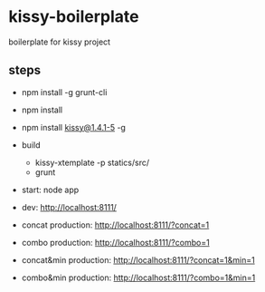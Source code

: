 kissy-boilerplate
=================

boilerplate for kissy project


steps
-------------------------------

- npm install -g grunt-cli
- npm install
- npm install kissy@1.4.1-5 -g

- build
  - kissy-xtemplate -p statics/src/
  - grunt
- start: node app
- dev: [http://localhost:8111/](http://localhost:8111/)
- concat production: [http://localhost:8111/?concat=1](http://localhost:8111/?concat=1)
- combo production: [http://localhost:8111/?combo=1](http://localhost:8111/?combo=1)
- concat&min production: [http://localhost:8111/?concat=1&min=1](http://localhost:8111/?concat=1&min=1)
- combo&min production: [http://localhost:8111/?combo=1&min=1](http://localhost:8111/?combo=1&min=1)